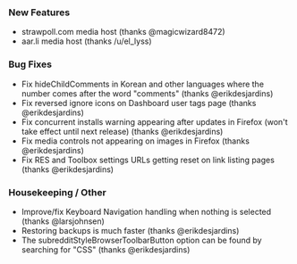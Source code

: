 
### New Features

- strawpoll.com media host (thanks @magicwizard8472)
- aar.li media host (thanks /u/el_lyss)

### Bug Fixes

- Fix hideChildComments in Korean and other languages where the number comes after the word "comments" (thanks @erikdesjardins)
- Fix reversed ignore icons on Dashboard user tags page (thanks @erikdesjardins)
- Fix concurrent installs warning appearing after updates in Firefox (won't take effect until next release) (thanks @erikdesjardins)
- Fix media controls not appearing on images in Firefox (thanks @erikdesjardins)
- Fix RES and Toolbox settings URLs getting reset on link listing pages (thanks @erikdesjardins)

### Housekeeping / Other

- Improve/fix Keyboard Navigation handling when nothing is selected (thanks @larsjohnsen)
- Restoring backups is much faster (thanks @erikdesjardins)
- The subredditStyleBrowserToolbarButton option can be found by searching for "CSS" (thanks @erikdesjardins)

